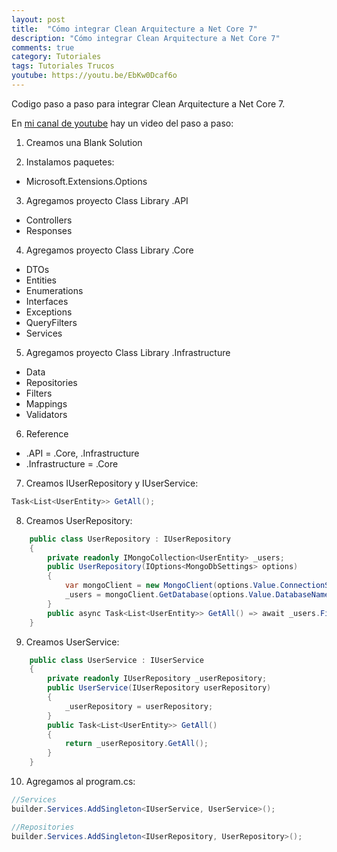 ```yaml
---
layout: post
title:  "Cómo integrar Clean Arquitecture a Net Core 7"
description: "Cómo integrar Clean Arquitecture a Net Core 7"
comments: true
category: Tutoriales
tags: Tutoriales Trucos
youtube: https://youtu.be/EbKw0Dcaf6o
---
```

Codigo paso a paso para integrar Clean Arquitecture a Net Core 7.

En <a target="_blank" href="{{ page.youtube }}">mi canal de youtube</a> hay un video del paso a paso:

1. Creamos una Blank Solution

2. Instalamos paquetes:
- Microsoft.Extensions.Options

3. Agregamos proyecto Class Library .API
- Controllers
- Responses
  
4. Agregamos proyecto Class Library .Core
- DTOs
- Entities
- Enumerations
- Interfaces
- Exceptions
- QueryFilters
- Services
  
5. Agregamos proyecto Class Library .Infrastructure
- Data
- Repositories
- Filters
- Mappings
- Validators

6. Reference
- .API = .Core, .Infrastructure
- .Infrastructure = .Core

7. Creamos IUserRepository y IUserService:
```C#
Task<List<UserEntity>> GetAll();
```

8. Creamos UserRepository:
```C#
    public class UserRepository : IUserRepository
    {
        private readonly IMongoCollection<UserEntity> _users;
        public UserRepository(IOptions<MongoDbSettings> options)
        {
            var mongoClient = new MongoClient(options.Value.ConnectionString);
            _users = mongoClient.GetDatabase(options.Value.DatabaseName).GetCollection<UserEntity>("users");
        }
        public async Task<List<UserEntity>> GetAll() => await _users.Find(_ => true).ToListAsync();
    }
```

9. Creamos UserService:
```C#
    public class UserService : IUserService
    {
        private readonly IUserRepository _userRepository;
        public UserService(IUserRepository userRepository)
        {
            _userRepository = userRepository;
        }
        public Task<List<UserEntity>> GetAll()
        {
            return _userRepository.GetAll();
        }
    }
```

10. Agregamos al program.cs:
```C#
//Services
builder.Services.AddSingleton<IUserService, UserService>();

//Repositories
builder.Services.AddSingleton<IUserRepository, UserRepository>();
```
